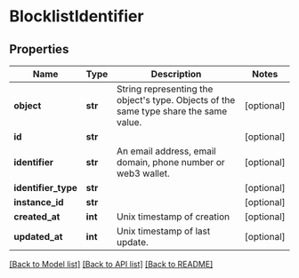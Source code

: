 # BlocklistIdentifier

## Properties
Name | Type | Description | Notes
------------ | ------------- | ------------- | -------------
**object** | **str** | String representing the object&#x27;s type. Objects of the same type share the same value.  | [optional] 
**id** | **str** |  | [optional] 
**identifier** | **str** | An email address, email domain, phone number or web3 wallet.  | [optional] 
**identifier_type** | **str** |  | [optional] 
**instance_id** | **str** |  | [optional] 
**created_at** | **int** | Unix timestamp of creation  | [optional] 
**updated_at** | **int** | Unix timestamp of last update.  | [optional] 

[[Back to Model list]](../README.md#documentation-for-models) [[Back to API list]](../README.md#documentation-for-api-endpoints) [[Back to README]](../README.md)

